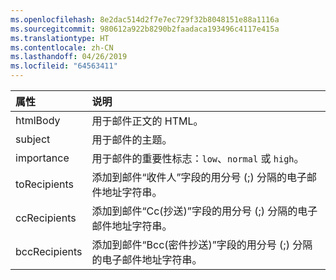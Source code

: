 ```yaml
---
ms.openlocfilehash: 8e2dac514d2f7e7ec729f32b8048151e88a1116a
ms.sourcegitcommit: 980612a922b8290b2faadaca193496c4117e415a
ms.translationtype: HT
ms.contentlocale: zh-CN
ms.lasthandoff: 04/26/2019
ms.locfileid: "64563411"
---
```

| 属性 | 说明 |
| :--- | :--- |
| htmlBody   | 用于邮件正文的 HTML。 |
| subject    | 用于邮件的主题。 |
| importance | 用于邮件的重要性标志：`low`、`normal` 或 `high`。 |
| toRecipients | 添加到邮件“收件人”字段的用分号 (;) 分隔的电子邮件地址字符串。 |
| ccRecipients | 添加到邮件“Cc(抄送)”字段的用分号 (;) 分隔的电子邮件地址字符串。 |
| bccRecipients | 添加到邮件“Bcc(密件抄送)”字段的用分号 (;) 分隔的电子邮件地址字符串。 |
